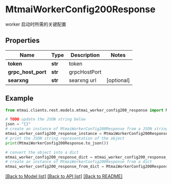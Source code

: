 # MtmaiWorkerConfig200Response

worker 启动时所需的关键配置

## Properties

Name | Type | Description | Notes
------------ | ------------- | ------------- | -------------
**token** | **str** | token | 
**grpc_host_port** | **str** | grpcHostPort | 
**searxng** | **str** | searxng url | [optional] 

## Example

```python
from mtmai.clients.rest.models.mtmai_worker_config200_response import MtmaiWorkerConfig200Response

# TODO update the JSON string below
json = "{}"
# create an instance of MtmaiWorkerConfig200Response from a JSON string
mtmai_worker_config200_response_instance = MtmaiWorkerConfig200Response.from_json(json)
# print the JSON string representation of the object
print(MtmaiWorkerConfig200Response.to_json())

# convert the object into a dict
mtmai_worker_config200_response_dict = mtmai_worker_config200_response_instance.to_dict()
# create an instance of MtmaiWorkerConfig200Response from a dict
mtmai_worker_config200_response_from_dict = MtmaiWorkerConfig200Response.from_dict(mtmai_worker_config200_response_dict)
```
[[Back to Model list]](../README.md#documentation-for-models) [[Back to API list]](../README.md#documentation-for-api-endpoints) [[Back to README]](../README.md)


